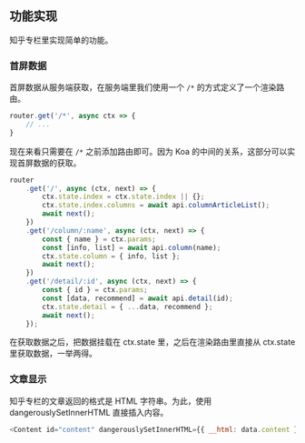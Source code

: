 
## 功能实现
知乎专栏里实现简单的功能。

### 首屏数据
首屏数据从服务端获取，在服务端里我们使用一个 `/*` 的方式定义了一个渲染路由。

```js
router.get('/*', async ctx => {
    // ...
}
```

现在来看只需要在 `/*` 之前添加路由即可。因为 Koa 的中间的关系，这部分可以实现首屏数据的获取。

```js
router
    .get('/', async (ctx, next) => {
        ctx.state.index = ctx.state.index || {};
        ctx.state.index.columns = await api.columnArticleList();
        await next();
    })
    .get('/column/:name', async (ctx, next) => {
        const { name } = ctx.params;
        const [info, list] = await api.column(name);
        ctx.state.column = { info, list };
        await next();
    })
    .get('/detail/:id', async (ctx, next) => {
        const { id } = ctx.params;
        const [data, recommend] = await api.detail(id);
        ctx.state.detail = { ...data, recommend };
        await next();
    });
```

在获取数据之后，把数据挂载在 ctx.state 里，之后在渲染路由里直接从 ctx.state 里获取数据，一举两得。


### 文章显示
知乎专栏的文章返回的格式是 HTML 字符串。为此，使用 dangerouslySetInnerHTML 直接插入内容。

```js
<Content id="content" dangerouslySetInnerHTML={{ __html: data.content }} />
```
